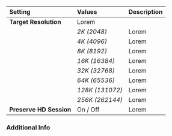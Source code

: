 | Setting                 | Values          | Description |
| :---------------------- | :-------------- | :---------- |
| **Target Resolution**   | Lorem     |
|                         | *2K (2048)*     | Lorem |
|                         | *4K (4096)*     | Lorem |
|                         | *8K (8192)*     | Lorem |
|                         | *16K (16384)*   | Lorem |
|                         | *32K (32768)*   | Lorem |
|                         | *64K (65536)*   | Lorem |
|                         | *128K (131072)* | Lorem |
|                         | *256K (262144)* | Lorem |
| **Preserve HD Session** | On / Off        | Lorem |

### Additional Info

